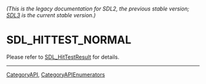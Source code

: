 ###### (This is the legacy documentation for SDL2, the previous stable version; [SDL3](https://wiki.libsdl.org/SDL3/) is the current stable version.)
# SDL_HITTEST_NORMAL

Please refer to [SDL_HitTestResult](SDL_HitTestResult) for details.

----
[CategoryAPI](CategoryAPI), [CategoryAPIEnumerators](CategoryAPIEnumerators)

